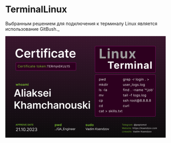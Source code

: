 # TerminalLinux

Выбранным решением для подключения к терминалу Linux является использование GitBush._

<p align="center"><img src="AliakseiKhamchanouski_Terminal.png"></p>
